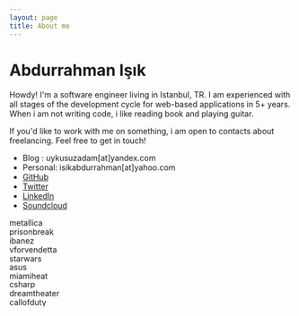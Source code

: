 ```yaml
---
layout: page
title: About me
---
```


# Abdurrahman Işık

Howdy! I'm a software engineer living in Istanbul, TR. I am experienced with all stages of the development cycle for web-based applications in 5+ years. When i am not writing code, i like reading book and playing guitar.

If you'd like to work with me on something, i am open to contacts about freelancing. Feel free to get in touch!

* Blog : uykusuzadam[at]yandex.com
* Personal: isikabdurrahman[at]yahoo.com
* [GitHub](http://github.com/abdurrahman)
* [Twitter](https://twitter.com/xJason21)
* [LinkedIn](https://www.linkedin.com/in/isikabdurrahman)
* [Soundcloud](https://soundcloud.com/isikabdurrahman)


<img src="{{ site.baseurl }}/assets/153961-300x16.gif" alt="metallica" width="300" height="16" />
<img src="{{ site.baseurl }}/assets/prisonbreak-300x16.png" alt="prisonbreak" width="300" height="16" />
<img src="{{ site.baseurl }}/assets/ibanez-300x16.png" alt="ibanez" width="300" height="16" />
<img src="{{ site.baseurl }}/assets/vforvendetta-300x16.jpg" alt="vforvendetta" width="300" height="16" />
<img src="{{ site.baseurl }}/assets/starwars-300x15.jpg" alt="starwars" width="300" height="15" />
<img src="{{ site.baseurl }}/assets/asus-300x16.gif" alt="asus" width="300" height="16" />
<img src="{{ site.baseurl }}/assets/miamiheat-300x15.jpg" alt="miamiheat" width="300" height="15" />
<img src="{{ site.baseurl }}/assets/csharp-300x16.gif" alt="csharp" width="300" height="16" />
<img src="{{ site.baseurl }}/assets/dreamtheater-300x16.png" alt="dreamtheater" width="300" height="16" />
<img src="{{ site.baseurl }}/assets/callofduty-300x16.png" alt="callofduty" width="300" height="16" />
